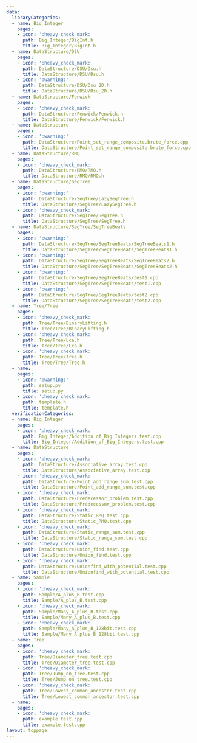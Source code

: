 ```yaml
---
data:
  libraryCategories:
  - name: Big_Integer
    pages:
    - icon: ':heavy_check_mark:'
      path: Big_Integer/BigInt.h
      title: Big_Integer/BigInt.h
  - name: DataStructure/DSU
    pages:
    - icon: ':heavy_check_mark:'
      path: DataStructure/DSU/Dsu.h
      title: DataStructure/DSU/Dsu.h
    - icon: ':warning:'
      path: DataStructure/DSU/Dsu_2D.h
      title: DataStructure/DSU/Dsu_2D.h
  - name: DataStructure/Fenwick
    pages:
    - icon: ':heavy_check_mark:'
      path: DataStructure/Fenwick/Fenwick.h
      title: DataStructure/Fenwick/Fenwick.h
  - name: DataStructure
    pages:
    - icon: ':warning:'
      path: DataStructure/Point_set_range_composite.brute_force.cpp
      title: DataStructure/Point_set_range_composite.brute_force.cpp
  - name: DataStructure/RMQ
    pages:
    - icon: ':heavy_check_mark:'
      path: DataStructure/RMQ/RMQ.h
      title: DataStructure/RMQ/RMQ.h
  - name: DataStructure/SegTree
    pages:
    - icon: ':warning:'
      path: DataStructure/SegTree/LazySegTree.h
      title: DataStructure/SegTree/LazySegTree.h
    - icon: ':heavy_check_mark:'
      path: DataStructure/SegTree/SegTree.h
      title: DataStructure/SegTree/SegTree.h
  - name: DataStructure/SegTree/SegTreeBeats
    pages:
    - icon: ':warning:'
      path: DataStructure/SegTree/SegTreeBeats/SegTreeBeats1.h
      title: DataStructure/SegTree/SegTreeBeats/SegTreeBeats1.h
    - icon: ':warning:'
      path: DataStructure/SegTree/SegTreeBeats/SegTreeBeats2.h
      title: DataStructure/SegTree/SegTreeBeats/SegTreeBeats2.h
    - icon: ':warning:'
      path: DataStructure/SegTree/SegTreeBeats/test1.cpp
      title: DataStructure/SegTree/SegTreeBeats/test1.cpp
    - icon: ':warning:'
      path: DataStructure/SegTree/SegTreeBeats/test2.cpp
      title: DataStructure/SegTree/SegTreeBeats/test2.cpp
  - name: Tree/Tree
    pages:
    - icon: ':heavy_check_mark:'
      path: Tree/Tree/BinaryLifting.h
      title: Tree/Tree/BinaryLifting.h
    - icon: ':heavy_check_mark:'
      path: Tree/Tree/Lca.h
      title: Tree/Tree/Lca.h
    - icon: ':heavy_check_mark:'
      path: Tree/Tree/Tree.h
      title: Tree/Tree/Tree.h
  - name: .
    pages:
    - icon: ':warning:'
      path: setup.py
      title: setup.py
    - icon: ':heavy_check_mark:'
      path: template.h
      title: template.h
  verificationCategories:
  - name: Big_Integer
    pages:
    - icon: ':heavy_check_mark:'
      path: Big_Integer/Addition_of_Big_Integers.test.cpp
      title: Big_Integer/Addition_of_Big_Integers.test.cpp
  - name: DataStructure
    pages:
    - icon: ':heavy_check_mark:'
      path: DataStructure/Associative_array.test.cpp
      title: DataStructure/Associative_array.test.cpp
    - icon: ':heavy_check_mark:'
      path: DataStructure/Point_add_range_sum.test.cpp
      title: DataStructure/Point_add_range_sum.test.cpp
    - icon: ':heavy_check_mark:'
      path: DataStructure/Predecessor_problem.test.cpp
      title: DataStructure/Predecessor_problem.test.cpp
    - icon: ':heavy_check_mark:'
      path: DataStructure/Static_RMQ.test.cpp
      title: DataStructure/Static_RMQ.test.cpp
    - icon: ':heavy_check_mark:'
      path: DataStructure/Static_range_sum.test.cpp
      title: DataStructure/Static_range_sum.test.cpp
    - icon: ':heavy_check_mark:'
      path: DataStructure/Union_find.test.cpp
      title: DataStructure/Union_find.test.cpp
    - icon: ':heavy_check_mark:'
      path: DataStructure/Unionfind_with_potential.test.cpp
      title: DataStructure/Unionfind_with_potential.test.cpp
  - name: Sample
    pages:
    - icon: ':heavy_check_mark:'
      path: Sample/A_plus_B.test.cpp
      title: Sample/A_plus_B.test.cpp
    - icon: ':heavy_check_mark:'
      path: Sample/Many_A_plus_B.test.cpp
      title: Sample/Many_A_plus_B.test.cpp
    - icon: ':heavy_check_mark:'
      path: Sample/Many_A_plus_B_128bit.test.cpp
      title: Sample/Many_A_plus_B_128bit.test.cpp
  - name: Tree
    pages:
    - icon: ':heavy_check_mark:'
      path: Tree/Diameter_tree.test.cpp
      title: Tree/Diameter_tree.test.cpp
    - icon: ':heavy_check_mark:'
      path: Tree/Jump_on_tree.test.cpp
      title: Tree/Jump_on_tree.test.cpp
    - icon: ':heavy_check_mark:'
      path: Tree/Lowest_common_ancestor.test.cpp
      title: Tree/Lowest_common_ancestor.test.cpp
  - name: .
    pages:
    - icon: ':heavy_check_mark:'
      path: example.test.cpp
      title: example.test.cpp
layout: toppage
---
```

